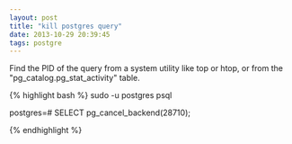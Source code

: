 ```yaml
---
layout: post
title: "kill postgres query"
date: 2013-10-29 20:39:45
tags: postgre
---
```


</p>
Find the PID of the query from a system utility like top or htop, or from the "pg_catalog.pg_stat_activity" table.

{% highlight bash %}
sudo -u postgres psql 

postgres=# SELECT pg_cancel_backend(28710);

{% endhighlight %}<p>
